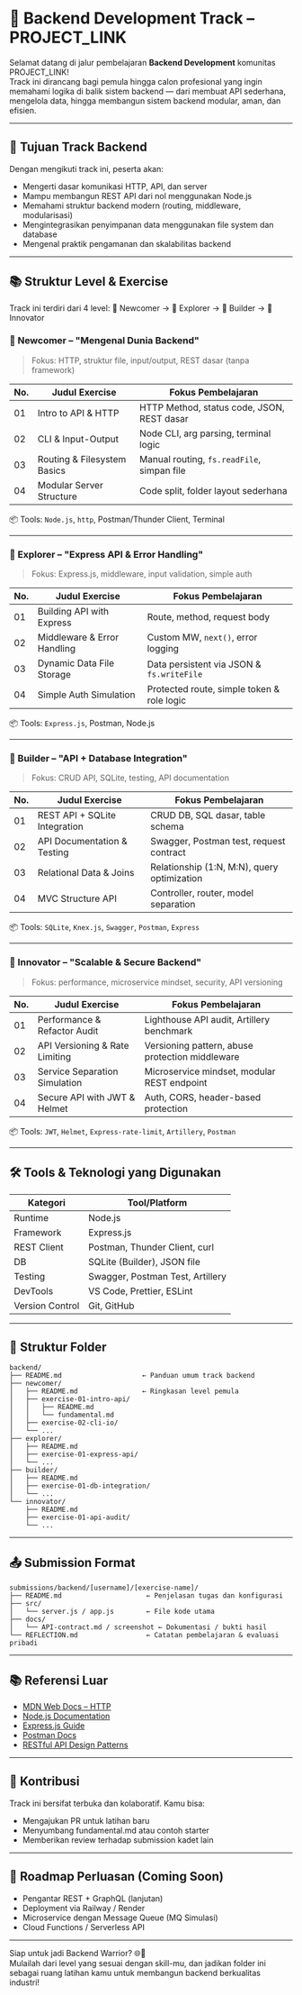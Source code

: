 # 🧠 Backend Development Track – PROJECT_LINK

Selamat datang di jalur pembelajaran **Backend Development** komunitas PROJECT_LINK!  
Track ini dirancang bagi pemula hingga calon profesional yang ingin memahami logika di balik sistem backend — dari membuat API sederhana, mengelola data, hingga membangun sistem backend modular, aman, dan efisien.

---

## 🚀 Tujuan Track Backend

Dengan mengikuti track ini, peserta akan:
- Mengerti dasar komunikasi HTTP, API, dan server
- Mampu membangun REST API dari nol menggunakan Node.js
- Memahami struktur backend modern (routing, middleware, modularisasi)
- Mengintegrasikan penyimpanan data menggunakan file system dan database
- Mengenal praktik pengamanan dan skalabilitas backend

---

## 📚 Struktur Level & Exercise

Track ini terdiri dari 4 level: 🌱 Newcomer → 🌿 Explorer → 🌳 Builder → 🚀 Innovator

### 🌱 Newcomer – "Mengenal Dunia Backend"
> Fokus: HTTP, struktur file, input/output, REST dasar (tanpa framework)

| No. | Judul Exercise               | Fokus Pembelajaran                             |
|-----|------------------------------|-------------------------------------------------|
| 01  | Intro to API & HTTP          | HTTP Method, status code, JSON, REST dasar     |
| 02  | CLI & Input-Output           | Node CLI, arg parsing, terminal logic          |
| 03  | Routing & Filesystem Basics  | Manual routing, `fs.readFile`, simpan file     |
| 04  | Modular Server Structure     | Code split, folder layout sederhana            |

📦 Tools: `Node.js`, `http`, Postman/Thunder Client, Terminal

---

### 🌿 Explorer – "Express API & Error Handling"
> Fokus: Express.js, middleware, input validation, simple auth

| No. | Judul Exercise               | Fokus Pembelajaran                              |
|-----|------------------------------|--------------------------------------------------|
| 01  | Building API with Express    | Route, method, request body                     |
| 02  | Middleware & Error Handling  | Custom MW, `next()`, error logging              |
| 03  | Dynamic Data File Storage    | Data persistent via JSON & `fs.writeFile`       |
| 04  | Simple Auth Simulation       | Protected route, simple token & role logic      |

📦 Tools: `Express.js`, Postman, Node.js

---

### 🌳 Builder – "API + Database Integration"
> Fokus: CRUD API, SQLite, testing, API documentation

| No. | Judul Exercise                 | Fokus Pembelajaran                            |
|-----|--------------------------------|------------------------------------------------|
| 01  | REST API + SQLite Integration  | CRUD DB, SQL dasar, table schema              |
| 02  | API Documentation & Testing    | Swagger, Postman test, request contract       |
| 03  | Relational Data & Joins        | Relationship (1:N, M:N), query optimization   |
| 04  | MVC Structure API              | Controller, router, model separation          |

📦 Tools: `SQLite`, `Knex.js`, `Swagger`, `Postman`, `Express`

---

### 🚀 Innovator – "Scalable & Secure Backend"
> Fokus: performance, microservice mindset, security, API versioning

| No. | Judul Exercise                   | Fokus Pembelajaran                               |
|-----|----------------------------------|---------------------------------------------------|
| 01  | Performance & Refactor Audit     | Lighthouse API audit, Artillery benchmark         |
| 02  | API Versioning & Rate Limiting   | Versioning pattern, abuse protection middleware   |
| 03  | Service Separation Simulation    | Microservice mindset, modular REST endpoint       |
| 04  | Secure API with JWT & Helmet     | Auth, CORS, header-based protection               |

📦 Tools: `JWT`, `Helmet`, `Express-rate-limit`, `Artillery`, `Postman`

---

## 🛠️ Tools & Teknologi yang Digunakan

| Kategori      | Tool/Platform                  |
|---------------|-------------------------------|
| Runtime       | Node.js                        |
| Framework     | Express.js                     |
| REST Client   | Postman, Thunder Client, curl  |
| DB            | SQLite (Builder), JSON file    |
| Testing       | Swagger, Postman Test, Artillery|
| DevTools      | VS Code, Prettier, ESLint      |
| Version Control | Git, GitHub                   |

---

## 📁 Struktur Folder
```
backend/
├── README.md                    ← Panduan umum track backend
├── newcomer/
│   ├── README.md                ← Ringkasan level pemula
│   ├── exercise-01-intro-api/
│   │   ├── README.md
│   │   └── fundamental.md
│   ├── exercise-02-cli-io/
│   └── ...
├── explorer/
│   ├── README.md
│   ├── exercise-01-express-api/
│   └── ...
├── builder/
│   ├── README.md
│   ├── exercise-01-db-integration/
│   └── ...
└── innovator/
    ├── README.md
    ├── exercise-01-api-audit/
    └── ...
```

---

## 📤 Submission Format
```
submissions/backend/[username]/[exercise-name]/
├── README.md                     ← Penjelasan tugas dan konfigurasi
├── src/
│   └── server.js / app.js        ← File kode utama
├── docs/
│   └── API-contract.md / screenshot ← Dokumentasi / bukti hasil
└── REFLECTION.md                 ← Catatan pembelajaran & evaluasi pribadi
```
---

## 📚 Referensi Luar

- [MDN Web Docs – HTTP](https://developer.mozilla.org/en-US/docs/Web/HTTP)
- [Node.js Documentation](https://nodejs.org/en/docs)
- [Express.js Guide](https://expressjs.com/)
- [Postman Docs](https://learning.postman.com/)
- [RESTful API Design Patterns](https://restfulapi.net/)

---

## 🤝 Kontribusi

Track ini bersifat terbuka dan kolaboratif. Kamu bisa:
- Mengajukan PR untuk latihan baru
- Menyumbang fundamental.md atau contoh starter
- Memberikan review terhadap submission kadet lain

---

## 🔄 Roadmap Perluasan (Coming Soon)
- Pengantar REST + GraphQL (lanjutan)
- Deployment via Railway / Render
- Microservice dengan Message Queue (MQ Simulasi)
- Cloud Functions / Serverless API

---

Siap untuk jadi Backend Warrior? 🌐💪  
Mulailah dari level yang sesuai dengan skill-mu, dan jadikan folder ini sebagai ruang latihan kamu untuk membangun backend berkualitas industri!

